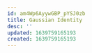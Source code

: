 ```yaml
---
id: am4Wp6AyywGBP_pYSJ0zb
title: Gaussian Identity
desc: ''
updated: 1639759165193
created: 1639759165193
---
```



